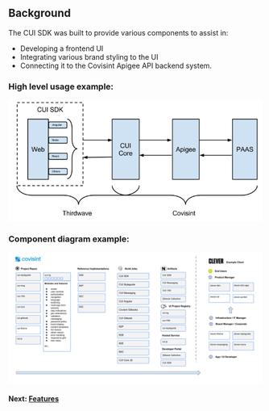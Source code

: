 ## Background

The CUI SDK was built to provide various components to assist in:

* Developing a frontend UI
* Integrating various brand styling to the UI
* Connecting it to the Covisint Apigee API backend system.

### High level usage example:

![](images/ProjectOverview.png)

### Component diagram example:

![](images/ProjectComponents.png)

#### Next: [Features](features.md)